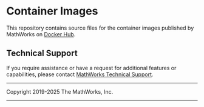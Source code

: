 # Container Images

This repository contains source files for the container images published by MathWorks on [Docker Hub](https://hub.docker.com/u/mathworks).

## Technical Support
If you require assistance or have a request for additional features or capabilities, please contact [MathWorks Technical Support](https://www.mathworks.com/support/contact_us.html).

----

Copyright 2019-2025 The MathWorks, Inc.

----